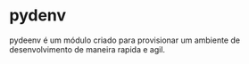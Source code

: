 # pydenv
pydeenv é um módulo criado para provisionar um ambiente de desenvolvimento
de maneira rapida e agil.
